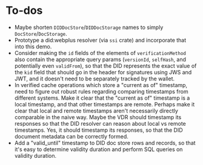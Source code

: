 # To-dos

-   Maybe shorten `DIDDocStore`/`DIDDocStorage` names to simply `DocStore`/`DocStorage`.
-   Prototype a did:webplus resolver (via `ssi` crate) and incorporate that into this demo.
-   Consider making the `id` fields of the elements of `verificationMethod` also contain the appropriate query params (`versionId`, `selfHash`, and potentially even `validFrom`), so that the DID represents the exact value of the `kid` field that should go in the header for signatures using JWS and JWT, and it doesn't need to be separately tracked by the wallet.
-   In verified cache operations which store a "current as of" timestamp, need to figure out robust rules regarding comparing timestamps from different systems.  Make it clear that the "current as of" timestamp is a local timestamp, and that other timestamps are remote.  Perhaps make it clear that local and remote timestamps aren't necessarily directly comparable in the naive way.  Maybe the VDR should timestamp its responses so that the DID resolver can reason about local vs remote timestamps.  Yes, it should timestamp its responses, so that the DID document metadata can be correctly formed.
-   Add a "valid_until" timestamp to DID doc store rows and records, so that it's easy to determine validity duration and perform SQL queries on validity duration.
